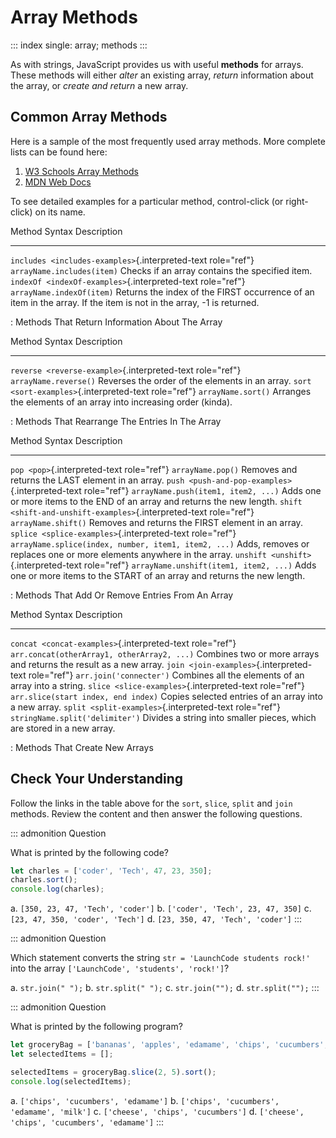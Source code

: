 # Array Methods

::: index
single: array; methods
:::

As with strings, JavaScript provides us with useful **methods** for
arrays. These methods will either *alter* an existing array, *return*
information about the array, or *create and return* a new array.

## Common Array Methods

Here is a sample of the most frequently used array methods. More
complete lists can be found here:

1.  [W3 Schools Array
    Methods](https://www.w3schools.com/jsref/jsref_obj_array.asp)
2.  [MDN Web
    Docs](https://developer.mozilla.org/en-US/docs/Web/JavaScript/Reference/Global_Objects/Array)

To see detailed examples for a particular method, control-click (or
right-click) on its name.

  Method                                                         Syntax                       Description
  -------------------------------------------------------------- ---------------------------- ---------------------------------------------------------------------------------------------------------------------
  `includes <includes-examples>`{.interpreted-text role="ref"}   `arrayName.includes(item)`   Checks if an array contains the specified item.
  `indexOf <indexOf-examples>`{.interpreted-text role="ref"}     `arrayName.indexOf(item)`    Returns the index of the FIRST occurrence of an item in the array. If the item is not in the array, -1 is returned.

  : Methods That Return Information About The Array

  Method                                                      Syntax                  Description
  ----------------------------------------------------------- ----------------------- ------------------------------------------------------------------
  `reverse <reverse-example>`{.interpreted-text role="ref"}   `arrayName.reverse()`   Reverses the order of the elements in an array.
  `sort <sort-examples>`{.interpreted-text role="ref"}        `arrayName.sort()`      Arranges the elements of an array into increasing order (kinda).

  : Methods That Rearrange The Entries In The Array

  Method                                                               Syntax                                                 Description
  -------------------------------------------------------------------- ------------------------------------------------------ -----------------------------------------------------------------------------
  `pop <pop>`{.interpreted-text role="ref"}                            `arrayName.pop()`                                      Removes and returns the LAST element in an array.
  `push <push-and-pop-examples>`{.interpreted-text role="ref"}         `arrayName.push(item1, item2, ...)`                    Adds one or more items to the END of an array and returns the new length.
  `shift <shift-and-unshift-examples>`{.interpreted-text role="ref"}   `arrayName.shift()`                                    Removes and returns the FIRST element in an array.
  `splice <splice-examples>`{.interpreted-text role="ref"}             `arrayName.splice(index, number, item1, item2, ...)`   Adds, removes or replaces one or more elements anywhere in the array.
  `unshift <unshift>`{.interpreted-text role="ref"}                    `arrayName.unshift(item1, item2, ...)`                 Adds one or more items to the START of an array and returns the new length.

  : Methods That Add Or Remove Entries From An Array

  Method                                                     Syntax                                        Description
  ---------------------------------------------------------- --------------------------------------------- ------------------------------------------------------------------------
  `concat <concat-examples>`{.interpreted-text role="ref"}   `arr.concat(otherArray1, otherArray2, ...)`   Combines two or more arrays and returns the result as a new array.
  `join <join-examples>`{.interpreted-text role="ref"}       `arr.join('connecter')`                       Combines all the elements of an array into a string.
  `slice <slice-examples>`{.interpreted-text role="ref"}     `arr.slice(start index, end index)`           Copies selected entries of an array into a new array.
  `split <split-examples>`{.interpreted-text role="ref"}     `stringName.split('delimiter')`               Divides a string into smaller pieces, which are stored in a new array.

  : Methods That Create New Arrays

## Check Your Understanding

Follow the links in the table above for the `sort`, `slice`, `split` and
`join` methods. Review the content and then answer the following
questions.

::: admonition
Question

What is printed by the following code?

``` {.js linenos=""}
let charles = ['coder', 'Tech', 47, 23, 350];
charles.sort();
console.log(charles);
```

a.  `[350, 23, 47, 'Tech', 'coder']`
b.  `['coder', 'Tech', 23, 47, 350]`
c.  `[23, 47, 350, 'coder', 'Tech']`
d.  `[23, 350, 47, 'Tech', 'coder']`
:::

::: admonition
Question

Which statement converts the string `str = 'LaunchCode students rock!'`
into the array `['LaunchCode', 'students', 'rock!']`?

a.  `str.join(" ");`
b.  `str.split(" ");`
c.  `str.join("");`
d.  `str.split("");`
:::

::: admonition
Question

What is printed by the following program?

``` {.js linenos=""}
let groceryBag = ['bananas', 'apples', 'edamame', 'chips', 'cucumbers', 'milk', 'cheese'];
let selectedItems = [];

selectedItems = groceryBag.slice(2, 5).sort();
console.log(selectedItems);
```

a.  `['chips', 'cucumbers', 'edamame']`
b.  `['chips', 'cucumbers', 'edamame', 'milk']`
c.  `['cheese', 'chips', 'cucumbers']`
d.  `['cheese', 'chips', 'cucumbers', 'edamame']`
:::
